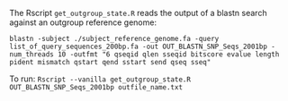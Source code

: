The Rscript `get_outgroup_state.R` reads the output of a blastn search against an outgroup reference genome:

`blastn -subject ./subject_reference_genome.fa -query list_of_query_sequences_200bp.fa -out OUT_BLASTN_SNP_Seqs_2001bp -num_threads 10 -outfmt "6 qseqid qlen sseqid bitscore evalue length pident mismatch qstart qend sstart send qseq sseq"`

To run:
`Rscript --vanilla get_outgroup_state.R OUT_BLASTN_SNP_Seqs_2001bp outfile_name.txt`
